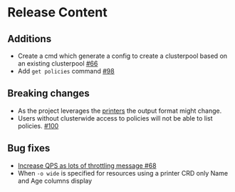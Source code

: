 [comment]: # ( Copyright Contributors to the Open Cluster Management project )
# Release Content
## Additions

- Create a cmd which generate a config to create a clusterpool based on an existing clusterpool [#66](https://github.com/open-cluster-management/cm-cli/issues/66)
- Add `get policies` command [#98](https://github.com/open-cluster-management/cm-cli/pull/98)

## Breaking changes

- As the project leverages the [printers](https://github.com/kubernetes/cli-runtime/blob/master/pkg/printers/interface.go) the output format might change.
- Users without clusterwide access to policies will not be able to list policies. [#100](https://github.com/open-cluster-management/cm-cli/issues/100)

## Bug fixes

- [Increase QPS as lots of throttling message #68](https://github.com/open-cluster-management/cm-cli/issues/68)
- When `-o wide` is specified for resources using a printer CRD only Name and Age columns display